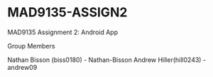 MAD9135-ASSIGN2
===============

MAD9135 Assignment 2: Android App

Group Members

Nathan Bisson (biss0180) - Nathan-Bisson
Andrew Hiller(hill0243) - andrew09


